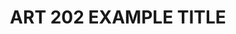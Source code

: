 ---
title: ART 202 EXAMPLE TITLE
number: ART 202
description: EXAMPLE DESCRIPTION
bulletin-link: http://bulletins.psu.edu/undergrad/courses/a/art/202
pathway-list: [Generalist, Digital Design]
---